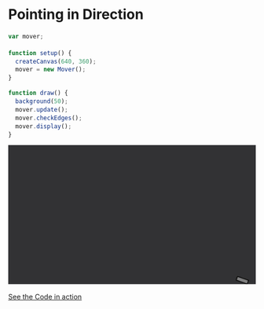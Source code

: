 # Pointing in Direction


```js
var mover;

function setup() {
  createCanvas(640, 360);
  mover = new Mover();
}
```


```js
function draw() {
  background(50);
  mover.update();
  mover.checkEdges();
  mover.display();
}

```
<img src ="img/mouse.gif"/>

[See the Code in action](index.html)

